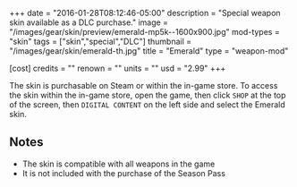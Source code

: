 +++
date = "2016-01-28T08:12:46-05:00"
description = "Special weapon skin available as a DLC purchase."
image = "/images/gear/skin/preview/emerald-mp5k--1600x900.jpg"
mod-types = "skin"
tags = ["skin","special","DLC"]
thumbnail = "/images/gear/skin/emerald-th.jpg"
title = "Emerald"
type = "weapon-mod"

[cost]
  credits = ""
  renown = ""
  units = ""
  usd = "2.99"
+++

The skin is purchasable on Steam or within the in-game store. To access the skin within the in-game store, open the game, then click `SHOP` at the top of the screen, then `DIGITAL CONTENT` on the left side and select the Emerald skin.

## Notes

- The skin is compatible with all weapons in the game
- It is not included with the purchase of the Season Pass
